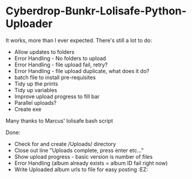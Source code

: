 # Cyberdrop-Bunkr-Lolisafe-Python-Uploader

It works, more than I ever expected. There's still a lot to do:
- Allow updates to folders
- Error Handling - No folders to upload
- Error Handling - file upload fail, retry?
- Error Handling - file upload duplicate, what does it do?
- batch file to install pre-requisites
- Tidy up the prints 
- Tidy up variables
- Improve upload progress to fill bar
- Parallel uploads?
- Create exe



Many thanks to Marcus' lolisafe bash script



Done:
- Check for and create /Uploads/ directory
- Close out line "Uploads complete, press enter etc..."
- Show upload progress - basic version is number of files
- Error Handling (album already exists = album ID fail right now)
- Write Uploaded album urls to file for easy posting :EZ:

